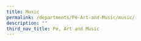 ```yaml
---
title: Music
permalink: /departments/Pe-Art-and-Music/music/
description: ""
third_nav_title: Pe, Art and Music
---
```

